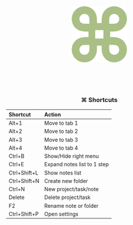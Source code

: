 <div align="center">

<br><br><br>

<img src="../imgs/mac-command.png" width="30%"/>

<br><br><br>

### ⌘ Shortcuts

| Shortcut          | Action            |
|:------------------|:------------------|
| Alt+1             | Move to tab 1     |
| Alt+2             | Move to tab 2     |
| Alt+3             | Move to tab 3     |
| Alt+4             | Move to tab 4     |
|Ctrl+B             | Show/Hide right menu |
|Ctrl+E             | Expand notes list to 1 step |
|Ctrl+Shift+L       | Show notes list |
|Ctrl+Shift+N       | Create new folder |
|Ctrl+N             | New project/task/note |
|Delete             | Delete project/task |
|F2                 | Rename note or folder |
|Ctrl+Shift+P       | Open settings |

</div>
